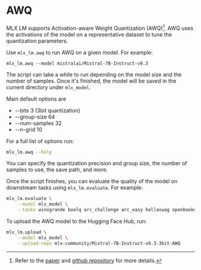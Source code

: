 # AWQ

MLX LM supports Activation-aware Weight Quantization (AWQ)[^1]. AWQ uses the
activations of the model on a representative dataset to tune the quantization
parameters.

Use `mlx_lm.awq` to run AWQ on a given model. For example:
```
mlx_lm.awq --model mistralai/Mistral-7B-Instruct-v0.3
```

The script can take a while to run depending on the model size and the number
of samples. Once it's finished, the model will be saved in the current
directory under `mlx_model`.

Main default options are 
- --bits 3 (3bit quantization)
- --group-size 64
- --num-samples 32
- --n-grid 10 

For a full list of options run:

```bash
mlx_lm.awq --help
```

You can specify the quantization precision and group size, the number of
samples to use, the save path, and more. 

Once the script finishes, you can evaluate the quality of the model on
downstream tasks using `mlx_lm.evaluate`. For example:

```bash
mlx_lm.evaluate \
    --model mlx_model \
    --tasks winogrande boolq arc_challenge arc_easy hellaswag openbookqa piqa social_iqa                      
```

To upload the AWQ model to the Hugging Face Hub, run:

```bash
mlx_lm.upload \
    --model mlx_model \
    --upload-repo mlx-community/Mistral-7B-Instruct-v0.3-3bit-AWQ
```

[^1]: Refer to the [paper](https://arxiv.org/abs/2306.00978)
and [github repository](https://github.com/mit-han-lab/llm-awq) for more
details.
